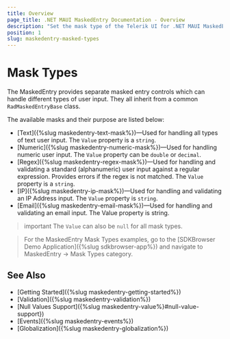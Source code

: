 ```yaml
---
title: Overview
page_title: .NET MAUI MaskedEntry Documentation - Overview
description: "Set the mask type of the Telerik UI for .NET MAUI MaskedEntry to validate the expected user input format such as email, numbers, ip, regex, text."
position: 1
slug: maskedentry-masked-types
---
```


# Mask Types

The MaskedEntry provides separate masked entry controls which can handle different types of user input. They all inherit from a common `RadMaskedEntryBase` class.

The available masks and their purpose are listed below:

* [Text]({%slug maskedentry-text-mask%})&mdash;Used for handling all types of text user input. The `Value` property is a `string`.
* [Numeric]({%slug maskedentry-numeric-mask%})&mdash;Used for handling numeric user input. The `Value` property can be `double` or `decimal`.
* [Regex]({%slug maskedentry-regex-mask%})&mdash;Used for handling and validating a standard (alphanumeric) user input against a regular expression. Provides errors if the regex is not matched. The `Value` property is a `string`.
* [IP]({%slug maskedentry-ip-mask%})&mdash;Used for handling and validating an IP Address input. The `Value` property is `string`.
* [Email]({%slug maskedentry-email-mask%})&mdash;Used for handling and validating an email input. The Value property is string.

>important The `Value` can also be `null` for all mask types.

> For the MaskedEntry Mask Types examples, go to the [SDKBrowser Demo Application]({%slug sdkbrowser-app%}) and navigate to MaskedEntry -> Mask Types category.

## See Also

- [Getting Started]({%slug maskedentry-getting-started%})
- [Validation]({%slug maskedentry-validation%})
- [Null Values Support]({%slug maskedentry-value%}#null-value-support})
- [Events]({%slug maskedentry-events%})
- [Globalization]({%slug maskedentry-globalization%})
